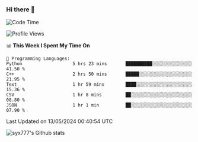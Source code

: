 ### Hi there 👋

<!--
**syx777/syx777** is a ✨ _special_ ✨ repository because its `README.md` (this file) appears on your GitHub profile.

Here are some ideas to get you started:

- 🔭 I’m currently working on ...
- 🌱 I’m currently learning ...
- 👯 I’m looking to collaborate on ...
- 🤔 I’m looking for help with ...
- 💬 Ask me about ...
- 📫 How to reach me: ...
- 😄 Pronouns: ...
- ⚡ Fun fact: ...
-->
<!--START_SECTION:waka-->
![Code Time](http://img.shields.io/badge/Code%20Time-82%20hrs%2018%20mins-blue)

![Profile Views](http://img.shields.io/badge/Profile%20Views-80-blue)

📊 **This Week I Spent My Time On** 

```text
💬 Programming Languages: 
Python                   5 hrs 23 mins       ██████████░░░░░░░░░░░░░░░   41.50 % 
C++                      2 hrs 50 mins       █████░░░░░░░░░░░░░░░░░░░░   21.95 % 
Text                     1 hr 59 mins        ████░░░░░░░░░░░░░░░░░░░░░   15.36 % 
CSV                      1 hr 8 mins         ██░░░░░░░░░░░░░░░░░░░░░░░   08.80 % 
JSON                     1 hr 1 min          ██░░░░░░░░░░░░░░░░░░░░░░░   07.90 % 
```


 Last Updated on 13/05/2024 00:40:54 UTC
<!--END_SECTION:waka-->

![syx777's Github stats](https://github-readme-stats.vercel.app/api?username=syx777&show_icons=true&count_private=true)
